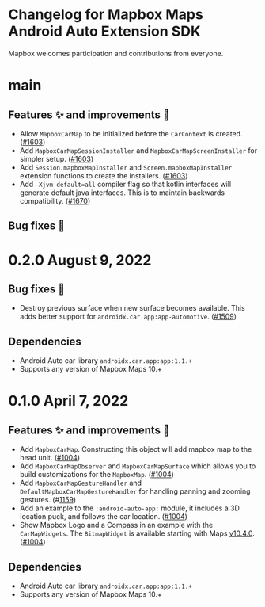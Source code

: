 # Changelog for Mapbox Maps Android Auto Extension SDK

Mapbox welcomes participation and contributions from everyone.

# main
## Features ✨ and improvements 🏁
* Allow `MapboxCarMap` to be initialized before the `CarContext` is created. ([#1603](https://github.com/mapbox/mapbox-maps-android/pull/1603))
* Add `MapboxCarMapSessionInstaller` and `MapboxCarMapScreenInstaller` for simpler setup. ([#1603](https://github.com/mapbox/mapbox-maps-android/pull/1603))
* Add `Session.mapboxMapInstaller` and `Screen.mapboxMapInstaller` extension functions to create the installers. ([#1603](https://github.com/mapbox/mapbox-maps-android/pull/1603))
* Add `-Xjvm-default=all` compiler flag so that kotlin interfaces will generate default java interfaces. This is to maintain backwards compatibility. ([#1670](https://github.com/mapbox/mapbox-maps-android/pull/1670))

## Bug fixes 🐞

# 0.2.0 August 9, 2022

## Bug fixes 🐞
* Destroy previous surface when new surface becomes available. This adds better support for `androidx.car.app:app-automotive`. ([#1509](https://github.com/mapbox/mapbox-maps-android/pull/1509))

## Dependencies
* Android Auto car library `androidx.car.app:app:1.1.+`
* Supports any version of Mapbox Maps 10.+

# 0.1.0 April 7, 2022

## Features ✨ and improvements 🏁
* Add `MapboxCarMap`. Constructing this object will add mapbox map to the head unit. ([#1004](https://github.com/mapbox/mapbox-maps-android/pull/1004))
* Add `MapboxCarMapObserver` and `MapboxCarMapSurface` which allows you to build customizations for the `MapboxMap`. ([#1004](https://github.com/mapbox/mapbox-maps-android/pull/1004))
* Add `MapboxCarMapGestureHandler` and `DefaultMapboxCarMapGestureHandler` for handling panning and zooming gestures. (#[1159](https://github.com/mapbox/mapbox-maps-android/pull/1159))
* Add an example to the `:android-auto-app:` module, it includes a 3D location puck, and follows the car location. ([#1004](https://github.com/mapbox/mapbox-maps-android/pull/1004))
* Show Mapbox Logo and a Compass in an example with the `CarMapWidgets`. The `BitmapWidget` is available starting with Maps [v10.4.0](https://github.com/mapbox/mapbox-maps-android/releases/tag/android-v10.4.0). ([#1004](https://github.com/mapbox/mapbox-maps-android/pull/1004))

## Dependencies
* Android Auto car library `androidx.car.app:app:1.1.+`
* Supports any version of Mapbox Maps 10.+
